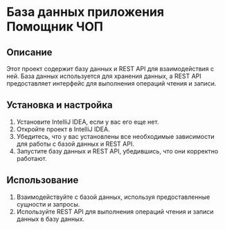# База данных приложения Помощник ЧОП

## Описание

Этот проект содержит базу данных и REST API для взаимодействия с ней. База данных используется для хранения данных, а REST API предоставляет интерфейс для выполнения операций чтения и записи.

## Установка и настройка

1. Установите IntelliJ IDEA, если у вас его еще нет.
2. Откройте проект в IntelliJ IDEA.
3. Убедитесь, что у вас установлены все необходимые зависимости для работы с базой данных и REST API.
4. Запустите базу данных и REST API, убедившись, что они корректно работают.

## Использование

1. Взаимодействуйте с базой данных, используя предоставленные сущности и запросы.
2. Используйте REST API для выполнения операций чтения и записи данных в базу данных.